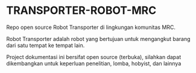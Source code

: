 # TRANSPORTER-ROBOT-MRC
Repo open source Robot Transporter di lingkungan komunitas MRC.

Robot Transporter adalah robot yang bertujuan untuk mengangkut barang dari satu tempat ke tempat lain. 

Project dokumentasi ini bersifat open source (terbuka), silahkan dapat dikembangkan untuk keperluan penelitian, lomba, hobyist, dan lainnya
